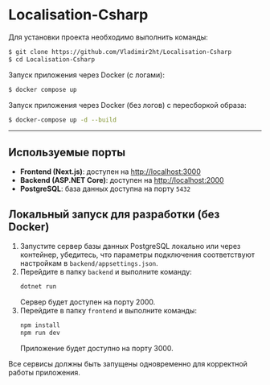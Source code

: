# Localisation-Csharp

Для установки проекта необходимо выполнить команды:

```bash
$ git clone https://github.com/Vladimir2ht/Localisation-Csharp
$ cd Localisation-Csharp
```

Запуск приложения через Docker (с логами):
```bash
$ docker compose up
```

Запуск приложения через Docker (без логов) с пересборкой образа:
```bash
$ docker-compose up -d --build
```

---

## Используемые порты

- **Frontend (Next.js)**: доступен на [http://localhost:3000](http://localhost:3000)
- **Backend (ASP.NET Core)**: доступен на [http://localhost:2000](http://localhost:2000)
- **PostgreSQL**: база данных доступна на порту `5432`

## Локальный запуск для разработки (без Docker)

1. Запустите сервер базы данных PostgreSQL локально или через контейнер, убедитесь, что параметры подключения соответствуют настройкам в `backend/appsettings.json`.
2. Перейдите в папку `backend` и выполните команду:
   ```bash
   dotnet run
   ```
   Сервер будет доступен на порту 2000.
3. Перейдите в папку `frontend` и выполните команды:
   ```bash
   npm install
   npm run dev
   ```
   Приложение будет доступно на порту 3000.

Все сервисы должны быть запущены одновременно для корректной работы приложения.